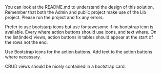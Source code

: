 You can look at the README.md to understand the design of this solution.
Remember that both the Admin and public project make use of the Lib project.
Please run the project and fix any errors.


Prefer to use bootstarp icons but use fontawesome if no bootstrap icon is available.
Every where action buttons should use icons, and text where.
On the list(index) views, action buttons in tables should appear at the start of the rows not the end.

Use Bootstrap icons for the action buttons.
Add text to the action buttons where necessary.

CRUD views should be nicely contained in a bootstrap card.